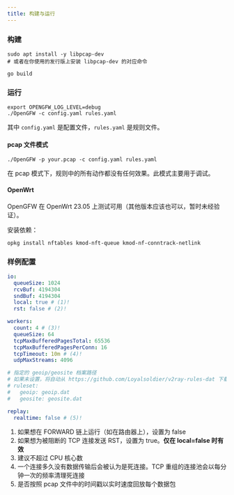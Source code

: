 ```yaml
---
title: 构建与运行
---
```


### 构建

```shell
sudo apt install -y libpcap-dev
# 或者在你使用的发行版上安装 libpcap-dev 的对应命令

go build
```

### 运行

```shell
export OPENGFW_LOG_LEVEL=debug
./OpenGFW -c config.yaml rules.yaml
```

其中 `config.yaml` 是配置文件，`rules.yaml` 是规则文件。

#### pcap 文件模式

```shell
./OpenGFW -p your.pcap -c config.yaml rules.yaml
```

在 pcap 模式下，规则中的所有动作都没有任何效果。此模式主要用于调试。

#### OpenWrt

OpenGFW 在 OpenWrt 23.05 上测试可用（其他版本应该也可以，暂时未经验证）。

安装依赖：

```shell
opkg install nftables kmod-nft-queue kmod-nf-conntrack-netlink
```

### 样例配置

```yaml
io:
  queueSize: 1024
  rcvBuf: 4194304
  sndBuf: 4194304
  local: true # (1)!
  rst: false # (2)!

workers:
  count: 4 # (3)!
  queueSize: 64
  tcpMaxBufferedPagesTotal: 65536
  tcpMaxBufferedPagesPerConn: 16
  tcpTimeout: 10m # (4)!
  udpMaxStreams: 4096

# 指定的 geoip/geosite 档案路径
# 如果未设置，将自动从 https://github.com/Loyalsoldier/v2ray-rules-dat 下载
# ruleset:
#   geoip: geoip.dat
#   geosite: geosite.dat

replay:
  realtime: false # (5)!
```

1. 如果想在 FORWARD 链上运行（如在路由器上），设置为 false
2. 如果想为被阻断的 TCP 连接发送 RST，设置为 true。**仅在 local=false 时有效**
3. 建议不超过 CPU 核心数
4. 一个连接多久没有数据传输后会被认为是死连接。TCP 重组的连接池会以每分钟一次的频率清理死连接
5. 是否按照 pcap 文件中的时间戳以实时速度回放每个数据包
